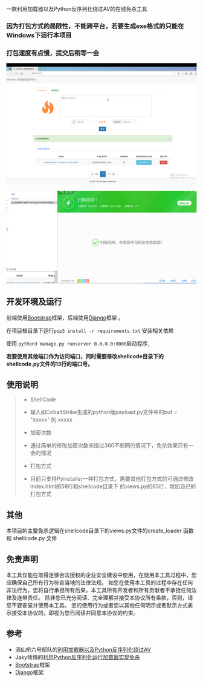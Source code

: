 一款利用加载器以及Python反序列化绕过AV的在线免杀工具

### 因为打包方式的局限性，**不能跨平台**，若要生成exe格式的只能在**Windows**下运行本项目

### 打包速度有点慢，提交后稍等一会



![image-20201225173214436](images/image-20201225173214436.png)



![image-20201225173011498](images/image-20201225173011498.png)

## 开发环境及运行

前端使用[Bootstrap](https://www.runoob.com/bootstrap/bootstrap-tutorial.html)框架，后端使用[Django](https://www.runoob.com/django/django-template.html)框架 。

在项目根目录下运行`pip3 install -r requirements.txt` 安装相关依赖

使用 `python3 manage.py runserver 0.0.0.0:8000`启动程序, 

**若要使用其他端口作为访问端口，同时需要修改shellcode目录下的shellcode.py文件的13行的端口号。**



## 使用说明



> - ShellCode
> -    输入如CobaltStrike生成的python版payload.py文件中的buf = "xxxxx" 的 xxxxx
>
> - 加密次数
> -    通过简单的修改加密次数来绕过360不断网的情况下，免杀效果只有一会的情况
>
> - 打包方式
> -    目前只支持Pyinstaller一种打包方式，需要其他打包方式的可通过修改index.html的58行和shellcode目录下 的views.py的65行，增加自己的打包方式

## 其他

本项目的主要免杀逻辑在shellcode目录下的views.py文件的create_loader 函数 和 shellcode.py 文件

## 免责声明

本工具仅能在取得足够合法授权的企业安全建设中使用，在使用本工具过程中，您应确保自己所有行为符合当地的法律法规。 
如您在使用本工具的过程中存在任何非法行为，您将自行承担所有后果，本工具所有开发者和所有贡献者不承担任何法律及连带责任。
除非您已充分阅读、完全理解并接受本协议所有条款，否则，请您不要安装并使用本工具。
您的使用行为或者您以其他任何明示或者默示方式表示接受本协议的，即视为您已阅读并同意本协议的约束。

## 参考

- 酒仙桥六号部队的[利用加载器以及Python反序列化绕过AV](https://mp.weixin.qq.com/s?__biz=MzAwMzYxNzc1OA==&mid=2247488583&idx=1&sn=836087cd9cb77a9b7880a510e48efba4&chksm=9b3932f6ac4ebbe00b2abc6acfa78aea788a39ae90d75cf2e55f0c77b3722058865dcab298e5&scene=0&xtrack=1#rd)
- Jaky师傅的[利用Python反序列化运行加载器实现免杀](https://my.oschina.net/u/4581868/blog/4380404)
- [Bootstrap](https://www.runoob.com/bootstrap/bootstrap-tutorial.html)框架
- [Django](https://www.runoob.com/django/django-template.html)框架 

